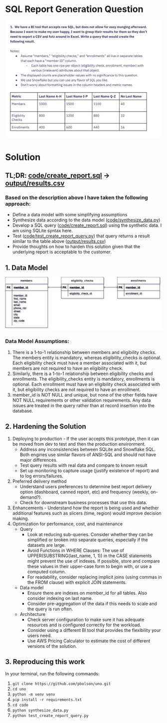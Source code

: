 # SQL Report Generation Question

![question1.png](./images/question1.png)

# Solution 
## TL;DR: [code/create_report.sql](code/create_report.sql) -> [output/results.csv](output/results.csv)

### Based on the description above I have taken the following approach:
* Define a data model with some simplifying assumptions
* Synthesize data according to the data model ([code/synthesize_data.py](code/synthesize_data.py))
* Develop a SQL query ([code/create_report.sql](code/create_report.sql)) using the synthetic data. I am using SQLite syntax here. 
* Test ([code/test_create_report_query.py](code/test_create_report_query.py)) that query returns a result similar to the table above ([output/results.csv](output/results.csv))
* Provide thoughts on how to harden this solution given that the underlying report is acceptable to the customer. 

## 1. Data Model

![erd.png](./images/erd.png)

### Data Model Assumptions:
1. There is a 1-to-1 relationship between members and eligibility checks. The members entity is mandatory, whereas eligibility_checks is optional.  Each eligibility check must have a member associated with it, but members are not required to have an eligibility check. 
2. Similarly, there is a 1-to-1 relationship between eligibility checks and enrollments. The eligibility_checks entity is mandatory, enrollments is optional.  Each enrollment must have an eligibility check associated with it, but eligibility checks are not required to have an enrollment.
3. member_id is NOT NULL and unique, but none of the other fields have NOT NULL requirements or other validation requirements.  Any data issues are treated in the query rather than at record insertion into the database.

## 2. Hardening the Solution
1. Deploying to production - If the user accepts this prototype, then it can be moved from dev to test and then the production environment.  
   * Address any inconsistencies between SQLite and Snowflake SQL.  Both engines use similar flavors of ANSI-SQL and should not have major differences.
   * Test query results with real data and compare to known result
   * Set up monitoring to capture usage (justify existence of report) and to log errors/failures.
2. Preferred delivery method
   * Understand users preferences to determine best report delivery option (dashboard, canned report, etc) and frequency (weekly,  on-demand?).
   * Check for downstream business processes that use this data. 
3. Enhancements - Understand how the report is being used and whether additional features such as slicers (time, region) would improve decision making. 
4. Optimization for performance, cost, and maintenance
   * Query
     * Look at reducing sub-queries. Consider whether they can be simplified or broken into separate queries, especially if the datasets are large.
     * Avoid Functions in WHERE Clauses: The use of UPPER(SUBSTRING(last_name, 1, 1)) in the CASE statements might prevent the use of indexes. If possible, store and compare these values in their upper-case form to begin with, or use a computed column.
     * For readability, consider replacing implicit joins (using commas in the FROM clause) with explicit JOIN statements. 
   * Data model
     * Ensure there are indexes on member_id for all tables.  Also consider indexing on last name.
     * Consider pre-aggregation of the data if this needs to scale and the query is run often.
   * Architecture
     * Check server configuration to make sure it has adequate resources and is configured correctly for the workload.
     * Consider using a different BI tool that provides the flexibility your users need.
     * Use AWS Pricing Calculator to estimate the cost of different versions of the solution.
     

## 3. Reproducing this work
In your terminal, run the following commands:
1. `git clone https://github.com/pbolson/uno.git`
2. `cd uno`
3. `python -m venv venv`
4. `pip install -r requirements.txt`
5. `cd code`
6. `python synthesize_data.py`
7. `python test_create_report_query.py`

